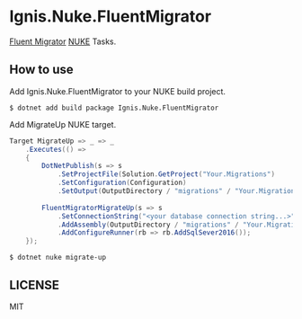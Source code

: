 ﻿# Ignis.Nuke.FluentMigrator
[Fluent Migrator](https://fluentmigrator.github.io/) [NUKE](https://nuke.build/) Tasks.


## How to use
Add Ignis.Nuke.FluentMigrator to your NUKE build project.

```shell
$ dotnet add build package Ignis.Nuke.FluentMigrator
```

Add MigrateUp NUKE target.

```csharp
Target MigrateUp => _ => _
    .Executes(() =>
    {
        DotNetPublish(s => s
            .SetProjectFile(Solution.GetProject("Your.Migrations")
            .SetConfiguration(Configuration)
            .SetOutput(OutputDirectory / "migrations" / "Your.Migrations.dll"));
        
        FluentMigratorMigrateUp(s => s
            .SetConnectionString("<your database connection string...>")
            .AddAssembly(OutputDirectory / "migrations" / "Your.Migrations.dll")
            .AddConfigureRunner(rb => rb.AddSqlSever2016());
    });
```

```shell
$ dotnet nuke migrate-up
```

## LICENSE
MIT
